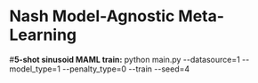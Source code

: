 # Nash Model-Agnostic Meta-Learning

#**5-shot sinusoid MAML train:**
python main.py --datasource=1 --model_type=1 --penalty_type=0 --train --seed=4 
